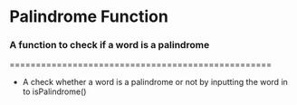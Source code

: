 # Palindrome Function

### A function to check if a word is a palindrome
==================================================
* A check whether a word is a palindrome or not by inputting the word in to isPalindrome()
